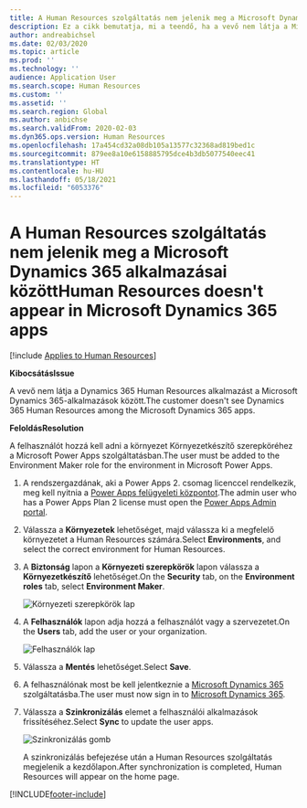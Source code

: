 ```yaml
---
title: A Human Resources szolgáltatás nem jelenik meg a Microsoft Dynamics 365 alkalmazásai között
description: Ez a cikk bemutatja, mi a teendő, ha a vevő nem látja a Microsoft Dynamics 365 Human Resources alkalmazást a Microsoft Dynamics 365 alkalmazások között.
author: andreabichsel
ms.date: 02/03/2020
ms.topic: article
ms.prod: ''
ms.technology: ''
audience: Application User
ms.search.scope: Human Resources
ms.custom: ''
ms.assetid: ''
ms.search.region: Global
ms.author: anbichse
ms.search.validFrom: 2020-02-03
ms.dyn365.ops.version: Human Resources
ms.openlocfilehash: 17a454cd32a08db105a13577c32368ad819bed1c
ms.sourcegitcommit: 879ee8a10e6158885795dce4b3db5077540eec41
ms.translationtype: HT
ms.contentlocale: hu-HU
ms.lasthandoff: 05/18/2021
ms.locfileid: "6053376"
---
```

# <a name="human-resources-doesnt-appear-in-microsoft-dynamics-365-apps"></a><span data-ttu-id="c25b0-103">A Human Resources szolgáltatás nem jelenik meg a Microsoft Dynamics 365 alkalmazásai között</span><span class="sxs-lookup"><span data-stu-id="c25b0-103">Human Resources doesn't appear in Microsoft Dynamics 365 apps</span></span>

[!include [Applies to Human Resources](../includes/applies-to-hr.md)]

<span data-ttu-id="c25b0-104">**Kibocsátás**</span><span class="sxs-lookup"><span data-stu-id="c25b0-104">**Issue**</span></span>

<span data-ttu-id="c25b0-105">A vevő nem látja a Dynamics 365 Human Resources alkalmazást a Microsoft Dynamics 365-alkalmazások között.</span><span class="sxs-lookup"><span data-stu-id="c25b0-105">The customer doesn't see Dynamics 365 Human Resources among the Microsoft Dynamics 365 apps.</span></span>

<span data-ttu-id="c25b0-106">**Feloldás**</span><span class="sxs-lookup"><span data-stu-id="c25b0-106">**Resolution**</span></span>

<span data-ttu-id="c25b0-107">A felhasználót hozzá kell adni a környezet Környezetkészítő szerepköréhez a Microsoft Power Apps szolgáltatásban.</span><span class="sxs-lookup"><span data-stu-id="c25b0-107">The user must be added to the Environment Maker role for the environment in Microsoft Power Apps.</span></span>

1. <span data-ttu-id="c25b0-108">A rendszergazdának, aki a Power Apps 2. csomag licenccel rendelkezik, meg kell nyitnia a [Power Apps felügyeleti központot](https://preview.admin.powerapps.com/).</span><span class="sxs-lookup"><span data-stu-id="c25b0-108">The admin user who has a Power Apps Plan 2 license must open the [Power Apps Admin portal](https://preview.admin.powerapps.com/).</span></span>

2. <span data-ttu-id="c25b0-109">Válassza a **Környezetek** lehetőséget, majd válassza ki a megfelelő környezetet a Human Resources számára.</span><span class="sxs-lookup"><span data-stu-id="c25b0-109">Select **Environments**, and select the correct environment for Human Resources.</span></span>

3. <span data-ttu-id="c25b0-110">A **Biztonság** lapon a **Környezeti szerepkörök** lapon válassza a **Környezetkészítő** lehetőséget.</span><span class="sxs-lookup"><span data-stu-id="c25b0-110">On the **Security** tab, on the **Environment roles** tab, select **Environment Maker**.</span></span>

    ![Környezeti szerepkörök lap](media/environment-roles.png)

4. <span data-ttu-id="c25b0-112">A **Felhasználók** lapon adja hozzá a felhasználót vagy a szervezetet.</span><span class="sxs-lookup"><span data-stu-id="c25b0-112">On the **Users** tab, add the user or your organization.</span></span>

    ![Felhasználók lap](media/environment-maker.png)

5. <span data-ttu-id="c25b0-114">Válassza a **Mentés** lehetőséget.</span><span class="sxs-lookup"><span data-stu-id="c25b0-114">Select **Save**.</span></span>

6. <span data-ttu-id="c25b0-115">A felhasználónak most be kell jelentkeznie a [Microsoft Dynamics 365](https://home.dynamics.com/) szolgáltatásba.</span><span class="sxs-lookup"><span data-stu-id="c25b0-115">The user must now sign in to [Microsoft Dynamics 365](https://home.dynamics.com/).</span></span>

7. <span data-ttu-id="c25b0-116">Válassza a **Szinkronizálás** elemet a felhasználói alkalmazások frissítéséhez.</span><span class="sxs-lookup"><span data-stu-id="c25b0-116">Select **Sync** to update the user apps.</span></span>

    ![Szinkronizálás gomb](media/get-more.png)

    <span data-ttu-id="c25b0-118">A szinkronizálás befejezése után a Human Resources szolgáltatás megjelenik a kezdőlapon.</span><span class="sxs-lookup"><span data-stu-id="c25b0-118">After synchronization is completed, Human Resources will appear on the home page.</span></span>


[!INCLUDE[footer-include](../includes/footer-banner.md)]